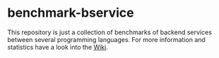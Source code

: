 # benchmark-bservice

This repository is just a collection of benchmarks of backend services between several programming languages. For more information and statistics have a look into the [Wiki](/wiki).
